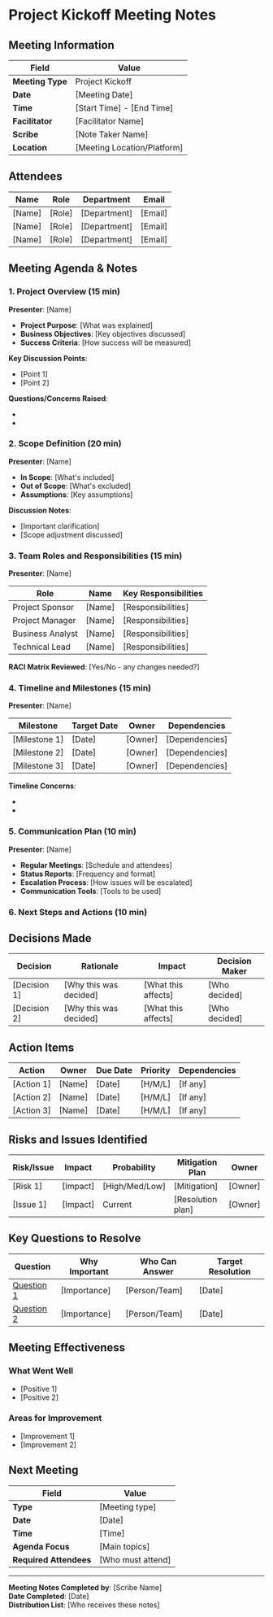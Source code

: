 # Project Kickoff Meeting Notes

## Meeting Information

| Field            | Value                       |
| ---------------- | --------------------------- |
| **Meeting Type** | Project Kickoff             |
| **Date**         | [Meeting Date]              |
| **Time**         | [Start Time] - [End Time]   |
| **Facilitator**  | [Facilitator Name]          |
| **Scribe**       | [Note Taker Name]           |
| **Location**     | [Meeting Location/Platform] |

## Attendees

| Name   | Role   | Department   | Email   |
| ------ | ------ | ------------ | ------- |
| [Name] | [Role] | [Department] | [Email] |
| [Name] | [Role] | [Department] | [Email] |
| [Name] | [Role] | [Department] | [Email] |

## Meeting Agenda & Notes

### 1. Project Overview (15 min)
**Presenter**: [Name]

- **Project Purpose**: [What was explained]
- **Business Objectives**: [Key objectives discussed]
- **Success Criteria**: [How success will be measured]

**Key Discussion Points**:
- [Point 1]
- [Point 2]

**Questions/Concerns Raised**:
- [Question 1]: [Response/Action]
- [Question 2]: [Response/Action]

### 2. Scope Definition (20 min)
**Presenter**: [Name]

- **In Scope**: [What's included]
- **Out of Scope**: [What's excluded]
- **Assumptions**: [Key assumptions]

**Discussion Notes**:
- [Important clarification]
- [Scope adjustment discussed]

### 3. Team Roles and Responsibilities (15 min)
**Presenter**: [Name]

| Role             | Name   | Key Responsibilities |
| ---------------- | ------ | -------------------- |
| Project Sponsor  | [Name] | [Responsibilities]   |
| Project Manager  | [Name] | [Responsibilities]   |
| Business Analyst | [Name] | [Responsibilities]   |
| Technical Lead   | [Name] | [Responsibilities]   |

**RACI Matrix Reviewed**: [Yes/No - any changes needed?]

### 4. Timeline and Milestones (15 min)
**Presenter**: [Name]

| Milestone     | Target Date | Owner   | Dependencies   |
| ------------- | ----------- | ------- | -------------- |
| [Milestone 1] | [Date]      | [Owner] | [Dependencies] |
| [Milestone 2] | [Date]      | [Owner] | [Dependencies] |
| [Milestone 3] | [Date]      | [Owner] | [Dependencies] |

**Timeline Concerns**:
- [Concern 1]: [Discussion/Resolution]
- [Concern 2]: [Discussion/Resolution]

### 5. Communication Plan (10 min)
**Presenter**: [Name]

- **Regular Meetings**: [Schedule and attendees]
- **Status Reports**: [Frequency and format]
- **Escalation Process**: [How issues will be escalated]
- **Communication Tools**: [Tools to be used]

### 6. Next Steps and Actions (10 min)

## Decisions Made

| Decision     | Rationale              | Impact              | Decision Maker |
| ------------ | ---------------------- | ------------------- | -------------- |
| [Decision 1] | [Why this was decided] | [What this affects] | [Who decided]  |
| [Decision 2] | [Why this was decided] | [What this affects] | [Who decided]  |

## Action Items

| Action     | Owner  | Due Date | Priority | Dependencies |
| ---------- | ------ | -------- | -------- | ------------ |
| [Action 1] | [Name] | [Date]   | [H/M/L]  | [If any]     |
| [Action 2] | [Name] | [Date]   | [H/M/L]  | [If any]     |
| [Action 3] | [Name] | [Date]   | [H/M/L]  | [If any]     |

## Risks and Issues Identified

| Risk/Issue | Impact   | Probability    | Mitigation Plan   | Owner   |
| ---------- | -------- | -------------- | ----------------- | ------- |
| [Risk 1]   | [Impact] | [High/Med/Low] | [Mitigation]      | [Owner] |
| [Issue 1]  | [Impact] | Current        | [Resolution plan] | [Owner] |

## Key Questions to Resolve

| Question     | Why Important | Who Can Answer | Target Resolution |
| ------------ | ------------- | -------------- | ----------------- |
| [Question 1] | [Importance]  | [Person/Team]  | [Date]            |
| [Question 2] | [Importance]  | [Person/Team]  | [Date]            |

## Meeting Effectiveness

### What Went Well
- [Positive 1]
- [Positive 2]

### Areas for Improvement
- [Improvement 1]
- [Improvement 2]

## Next Meeting

| Field                  | Value             |
| ---------------------- | ----------------- |
| **Type**               | [Meeting type]    |
| **Date**               | [Date]            |
| **Time**               | [Time]            |
| **Agenda Focus**       | [Main topics]     |
| **Required Attendees** | [Who must attend] |

---
**Meeting Notes Completed by**: [Scribe Name]  
**Date Completed**: [Date]  
**Distribution List**: [Who receives these notes]
